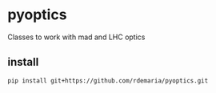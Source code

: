 # pyoptics
Classes to work with mad and LHC optics

## install
```
pip install git+https://github.com/rdemaria/pyoptics.git
```
